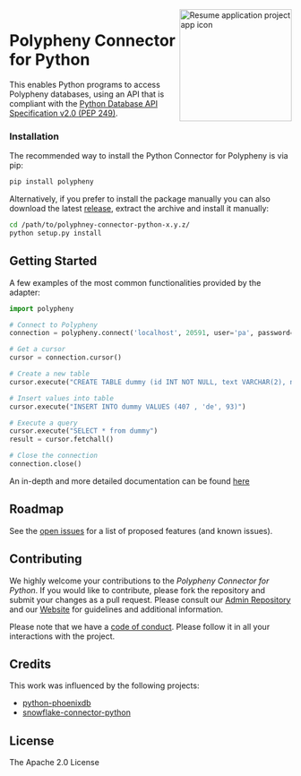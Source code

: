 
<a href="https://polypheny.org/">
    <img align="right" width="200" height="200" src="https://polypheny.org/community/logo/logo.png" alt="Resume application project app icon">
</a>



# Polypheny Connector for Python

This enables Python programs to access Polypheny databases, using an API that is compliant with the [Python Database API Specification v2.0 (PEP 249)](https://www.python.org/dev/peps/pep-0249/).


### Installation

The recommended way to install the Python Connector for Polypheny is via pip:
```bash
pip install polypheny
```

Alternatively, if you prefer to install the package manually you can also download the latest [release](https://github.com/polypheny/Polypheny-Connector-Python/releases/), extract the archive and install it manually:
```bash
cd /path/to/polyphney-connector-python-x.y.z/
python setup.py install
```



## Getting Started

A few examples of the most common functionalities provided by the adapter:


```python
import polypheny

# Connect to Polypheny
connection = polypheny.connect('localhost', 20591, user='pa', password='')

# Get a cursor
cursor = connection.cursor()

# Create a new table
cursor.execute("CREATE TABLE dummy (id INT NOT NULL, text VARCHAR(2), num INT, PRIMARY KEY(id))")

# Insert values into table
cursor.execute("INSERT INTO dummy VALUES (407 , 'de', 93)")

# Execute a query
cursor.execute("SELECT * from dummy")
result = cursor.fetchall()

# Close the connection
connection.close()
```

An in-depth and more detailed documentation can be found [here]()



## Roadmap
See the [open issues](https://github.com/polypheny/Polypheny-DB/labels/A-python) for a list of proposed features (and known issues).


## Contributing
We highly welcome your contributions to the _Polypheny Connector for Python_. If you would like to contribute, please fork the repository and submit your changes as a pull request. Please consult our [Admin Repository](https://github.com/polypheny/Admin) and our [Website](https://polypheny.org) for guidelines and additional information.

Please note that we have a [code of conduct](https://github.com/polypheny/Admin/blob/master/CODE_OF_CONDUCT.md). Please follow it in all your interactions with the project. 


## Credits
This work was influenced by the following projects:

* [python-phoenixdb](https://github.com/lalinsky/python-phoenixdb)
* [snowflake-connector-python](https://github.com/snowflakedb/snowflake-connector-python)


## License
The Apache 2.0 License
